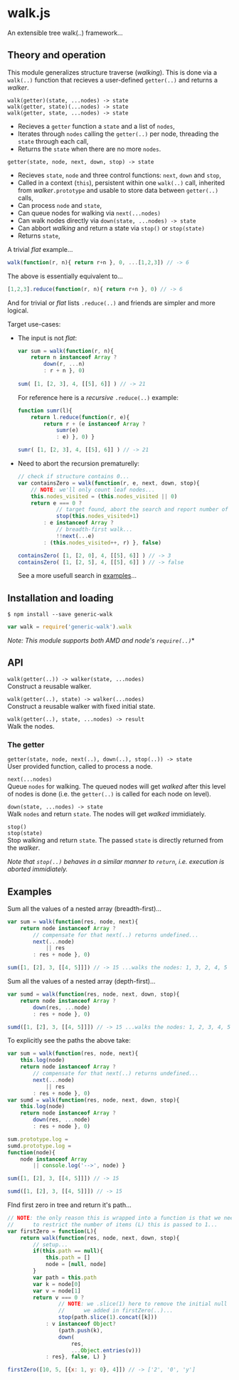 # walk.js

An extensible tree walk(..) framework...

## Theory and operation

This module generalizes structure traverse (*walking*). This is done via a `walk(..)` function that recieves a user-defined `getter(..)` and returns a *walker*.

`walk(getter)(state, ...nodes) -> state`  
`walk(getter, state)(...nodes) -> state`  
`walk(getter, state, ...nodes) -> state`  
- Recieves a `getter` function a `state` and a list of `nodes`,
- Iterates through `nodes` calling the `getter(..)` per node, threading the `state` through each call,
- Returns the `state` when there are no more `nodes`.

`getter(state, node, next, down, stop) -> state`  
- Recieves `state`, `node` and three control functions: `next`, `down` and `stop`,
- Called in a context (`this`), persistent within one `walk(..)` call, inherited from *walker*`.prototype` and usable to store data between `getter(..)` calls,
- Can process `node` and `state`,
- Can queue nodes for walking via `next(...nodes)`
- Can walk nodes directly via `down(state, ...nodes) -> state`
- Can abbort *walking* and return a state via `stop()` or `stop(state)`
- Returns `state`,

A trivial *flat* example...
```javascript
walk(function(r, n){ return r+n }, 0, ...[1,2,3]) // -> 6
```

The above is essentially equivalent to...
```javascript
[1,2,3].reduce(function(r, n){ return r+n }, 0) // -> 6
```

And for trivial or *flat* lists `.reduce(..)` and friends are simpler and more logical.

Target use-cases:
- The input is not *flat*:
	```javascript
	var sum = walk(function(r, n){
		return n instanceof Array ?
			down(r, ...n)
			: r + n }, 0) 
			
	sum( [1, [2, 3], 4, [[5], 6]] ) // -> 21
	```
	For reference here is a *recursive* `.reduce(..)` example:
	```javascript
	function sumr(l){
		return l.reduce(function(r, e){
			return r + (e instanceof Array ?
				sumr(e)
				: e) }, 0) }

	sumr( [1, [2, 3], 4, [[5], 6]] ) // -> 21
	```
- Need to abort the recursion prematurelly:
	```javascript
	// check if structure contains 0...
	var containsZero = walk(function(r, e, next, down, stop){
		// NOTE: we'll only count leaf nodes...
		this.nodes_visited = (this.nodes_visited || 0)
		return e === 0 ? 
				// target found, abort the search and report number of nodes visited...
				stop(this.nodes_visited+1)
			: e instanceof Array ?
				// breadth-first walk...
				!!next(...e)
			: (this.nodes_visited++, r) }, false)

	containsZero( [1, [2, 0], 4, [[5], 6]] ) // -> 3
	containsZero( [1, [2, 5], 4, [[5], 6]] ) // -> false
	```
	See a more usefull search in [examples](#examples)...


## Installation and loading

```shell
$ npm install --save generic-walk
```

```javascript
var walk = require('generic-walk').walk
```

*Note: This module supports both AMD and node's `require(..)`**


## API

`walk(getter(..)) -> walker(state, ...nodes)`  
Construct a reusable walker.


`walk(getter(..), state) -> walker(...nodes)`  
Construct a reusable walker with fixed initial state.


`walk(getter(..), state, ...nodes) -> result`  
Walk the nodes.


### The getter

`getter(state, node, next(..), down(..), stop(..)) -> state`  
User provided function, called to process a node.


`next(...nodes)`  
Queue `nodes` for walking. The queued nodes will get *walked* after this level of nodes is done (i.e. the `getter(..)` is called for each node on level).


`down(state, ...nodes) -> state`  
Walk `nodes` and return `state`. The nodes will get *walked* immidiately.


`stop()`  
`stop(state)`  
Stop walking and return `state`. The passed `state` is directly returned from the *walker*.

*Note that `stop(..)` behaves in a similar manner to `return`, i.e. execution is aborted immidiately.*


## Examples

Sum all the values of a nested array (breadth-first)...
```javascript
var sum = walk(function(res, node, next){
	return node instanceof Array ?
		// compensate for that next(..) returns undefined...
		next(...node) 
			|| res
		: res + node }, 0)

sum([1, [2], 3, [[4, 5]]]) // -> 15 ...walks the nodes: 1, 3, 2, 4, 5
```

Sum all the values of a nested array (depth-first)...
```javascript
var sumd = walk(function(res, node, next, down, stop){
	return node instanceof Array ?
		down(res, ...node)
		: res + node }, 0)

sumd([1, [2], 3, [[4, 5]]]) // -> 15 ...walks the nodes: 1, 2, 3, 4, 5
```

To explicitly see the paths the above take:
```javascript
var sum = walk(function(res, node, next){
	this.log(node)
	return node instanceof Array ?
		// compensate for that next(..) returns undefined...
		next(...node) 
			|| res
		: res + node }, 0)
var sumd = walk(function(res, node, next, down, stop){
	this.log(node)
	return node instanceof Array ?
		down(res, ...node)
		: res + node }, 0)

sum.prototype.log = 
sumd.prototype.log = 
function(node){ 
	node instanceof Array 
		|| console.log('-->', node) }

sum([1, [2], 3, [[4, 5]]]) // -> 15

sumd([1, [2], 3, [[4, 5]]]) // -> 15
```

FInd first zero in tree and return it's path...
```javascript
// NOTE: the only reason this is wrapped into a function is that we need
//  	to restrict the number of items (L) this is passed to 1...
var firstZero = function(L){
	return walk(function(res, node, next, down, stop){
		// setup...
		if(this.path == null){
			this.path = []
			node = [null, node]
		}
		var path = this.path
		var k = node[0]
		var v = node[1]
		return v === 0 ?
				// NOTE: we .slice(1) here to remove the initial null
				//		we added in firstZero(..)...
				stop(path.slice(1).concat([k]))
			: v instanceof Object?
				(path.push(k), 
				down(
					res, 
					...Object.entries(v)))
			: res}, false, L) }

firstZero([10, 5, [{x: 1, y: 0}, 4]]) // -> ['2', '0', 'y']
```


